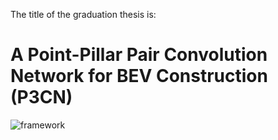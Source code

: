 The title of the graduation thesis is:</br>
# __A Point-Pillar Pair Convolution Network for BEV Construction (P3CN)__</br>

![framework](https://github.com/zyz2509/graduation_project/assets/141907794/a503a71e-8cf3-4a9a-a435-441c542cb161)

